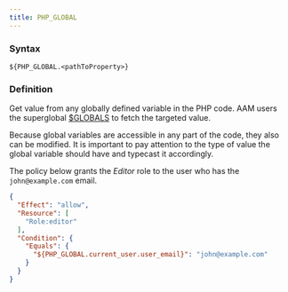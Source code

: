 ```yaml
---
title: PHP_GLOBAL
---
```


### Syntax

`${PHP_GLOBAL.<pathToProperty>}`

### Definition

Get value from any globally defined variable in the PHP code. AAM users the superglobal [$GLOBALS](https://www.php.net/manual/en/reserved.variables.globals.php) to fetch the targeted value.

Because global variables are accessible in any part of the code, they also can be modified. It is important to pay attention to the type of value the global variable should have and typecast it accordingly.

The policy below grants the _Editor_ role to the user who has the `john@example.com` email.

```json
{
  "Effect": "allow",
  "Resource": [
    "Role:editor"
  ],
  "Condition": {
    "Equals": {
      "${PHP_GLOBAL.current_user.user_email}": "john@example.com"
    }
  }
}
```